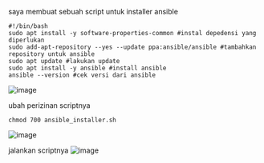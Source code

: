 saya membuat sebuah script untuk installer ansible
```
#!/bin/bash
sudo apt install -y software-properties-common #instal depedensi yang diperlukan
sudo add-apt-repository --yes --update ppa:ansible/ansible #tambahkan repository untuk ansible
sudo apt update #lakukan update
sudo apt install -y ansible #install ansible
ansible --version #cek versi dari ansible
```
![image](https://user-images.githubusercontent.com/36489276/207254765-68c3de55-73ec-40f8-ba58-e0b78038be41.png)

ubah perizinan scriptnya
```
chmod 700 ansible_installer.sh
```

![image](https://user-images.githubusercontent.com/36489276/207254824-e79b552a-136f-4706-b625-ff7bd3ef2c32.png)

jalankan scriptnya
![image](https://user-images.githubusercontent.com/36489276/207255574-a16c2e04-aa28-4485-8d47-3b3ff8d0c7a4.png)
